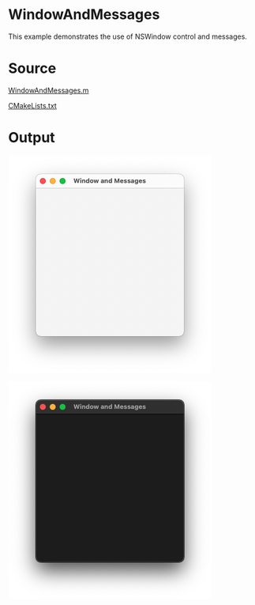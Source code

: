 # WindowAndMessages

This example demonstrates the use of NSWindow control and messages.

# Source

[WindowAndMessages.m](./WindowAndMessages.m)

[CMakeLists.txt](./CMakeLists.txt)

# Output

![Screenshot](../../../docs/Pictures/WindowAndMessages.png)

![Screenshot](../../../docs/Pictures/WindowAndMessagesDark.png)
